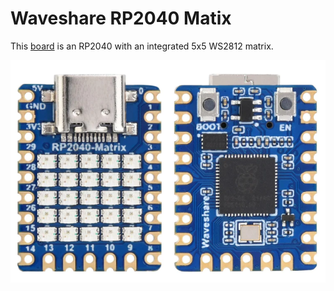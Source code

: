 # Waveshare RP2040 Matix

This [board](https://thepihut.com/products/waveshare-rp2040-matrix-development-board) is an RP2040 with an integrated 5x5 WS2812 matrix.

![Board front and back](WaveshareRP2040MatrixDevelopmentBoard.png)